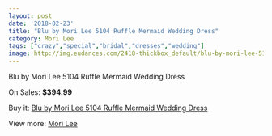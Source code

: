 ```yaml
---
layout: post
date: '2018-02-23'
title: "Blu by Mori Lee 5104 Ruffle Mermaid Wedding Dress"
category: Mori Lee
tags: ["crazy","special","bridal","dresses","wedding"]
image: http://img.eudances.com/2418-thickbox_default/blu-by-mori-lee-5104-ruffle-mermaid-wedding-dress.jpg
---
```

Blu by Mori Lee 5104 Ruffle Mermaid Wedding Dress

On Sales: **$394.99**
<a href="https://www.eudances.com/en/mori-lee/806-blu-by-mori-lee-5104-ruffle-mermaid-wedding-dress.html"><amp-img layout="responsive" width="600" height="600" src="//img.eudances.com/2418-thickbox_default/blu-by-mori-lee-5104-ruffle-mermaid-wedding-dress.jpg" alt="Blu by Mori Lee 5104 Ruffle Mermaid Wedding Dress 0" /></a>
<a href="https://www.eudances.com/en/mori-lee/806-blu-by-mori-lee-5104-ruffle-mermaid-wedding-dress.html"><amp-img layout="responsive" width="600" height="600" src="//img.eudances.com/2421-thickbox_default/blu-by-mori-lee-5104-ruffle-mermaid-wedding-dress.jpg" alt="Blu by Mori Lee 5104 Ruffle Mermaid Wedding Dress 1" /></a>
<a href="https://www.eudances.com/en/mori-lee/806-blu-by-mori-lee-5104-ruffle-mermaid-wedding-dress.html"><amp-img layout="responsive" width="600" height="600" src="//img.eudances.com/2420-thickbox_default/blu-by-mori-lee-5104-ruffle-mermaid-wedding-dress.jpg" alt="Blu by Mori Lee 5104 Ruffle Mermaid Wedding Dress 2" /></a>
<a href="https://www.eudances.com/en/mori-lee/806-blu-by-mori-lee-5104-ruffle-mermaid-wedding-dress.html"><amp-img layout="responsive" width="600" height="600" src="//img.eudances.com/2419-thickbox_default/blu-by-mori-lee-5104-ruffle-mermaid-wedding-dress.jpg" alt="Blu by Mori Lee 5104 Ruffle Mermaid Wedding Dress 3" /></a>

Buy it: [Blu by Mori Lee 5104 Ruffle Mermaid Wedding Dress](https://www.eudances.com/en/mori-lee/806-blu-by-mori-lee-5104-ruffle-mermaid-wedding-dress.html "Blu by Mori Lee 5104 Ruffle Mermaid Wedding Dress")

View more: [Mori Lee](https://www.eudances.com/en/9-mori-lee "Mori Lee")